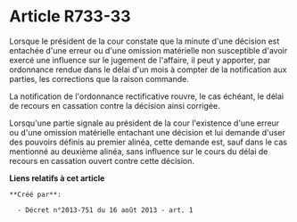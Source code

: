 # Article R733-33

Lorsque le président de la cour constate que la minute d'une décision est entachée d'une erreur ou d'une omission matérielle
non susceptible d'avoir exercé une influence sur le jugement de l'affaire, il peut y apporter, par ordonnance rendue dans le
délai d'un mois à compter de la notification aux parties, les corrections que la raison commande. 

La notification de l'ordonnance rectificative rouvre, le cas échéant, le délai de recours en cassation contre la décision
ainsi corrigée. 

Lorsqu'une partie signale au président de la cour l'existence d'une erreur ou d'une omission matérielle entachant une
décision et lui demande d'user des pouvoirs définis au premier alinéa, cette demande est, sauf dans le cas mentionné au
deuxième alinéa, sans influence sur le cours du délai de recours en cassation ouvert contre cette décision.

**Liens relatifs à cet article**

	**Créé par**:

	  - Décret n°2013-751 du 16 août 2013 - art. 1

